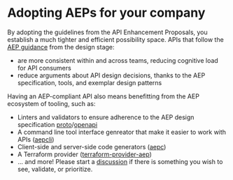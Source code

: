 # Adopting AEPs for your company

By adopting the guidelines from the API Enhancement Proposals, you establish a much 
tighter and efficient possibility space. APIs that follow the 
[AEP guidance](https://aep.dev) from the design stage:

- are more consistent  within and across teams, reducing cognitive load for API consumers
- reduce arguments  about API design decisions, thanks to the AEP specification, tools, and exemplar design patterns

Having an AEP-compliant API also means benefitting from the AEP ecosystem of tooling, such as:

- Linters and validators to ensure adherence to the AEP design specification [proto]()/[openapi]()
- A command line tool interface genreator that make it easier to work with APIs ([aepcli](https://github.com/aep-dev/aepcli))
- Client-side and server-side code generators ([aepc](https://github.com/aep-dev/aepc))
- A Terraform provider ([terraform-provider-aep](https://github.com/aep-dev/terraform-provider-aep))
- ... and more! Please start a [discussion](https://github.com/aep-dev/aep.dev/discussions) if there is something you wish to see, validate, or prioritize.
